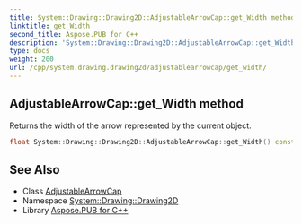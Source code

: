 ```yaml
---
title: System::Drawing::Drawing2D::AdjustableArrowCap::get_Width method
linktitle: get_Width
second_title: Aspose.PUB for C++
description: 'System::Drawing::Drawing2D::AdjustableArrowCap::get_Width method. Returns the width of the arrow represented by the current object in C++.'
type: docs
weight: 200
url: /cpp/system.drawing.drawing2d/adjustablearrowcap/get_width/
---
```

## AdjustableArrowCap::get_Width method


Returns the width of the arrow represented by the current object.

```cpp
float System::Drawing::Drawing2D::AdjustableArrowCap::get_Width() const
```

## See Also

* Class [AdjustableArrowCap](../)
* Namespace [System::Drawing::Drawing2D](../../)
* Library [Aspose.PUB for C++](../../../)
